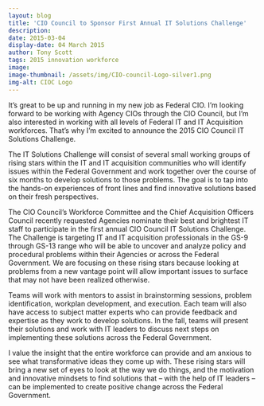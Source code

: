 ```yaml
---
layout: blog
title: 'CIO Council to Sponsor First Annual IT Solutions Challenge'
description:
date: 2015-03-04
display-date: 04 March 2015
author: Tony Scott
tags: 2015 innovation workforce
image:
image-thumbnail: /assets/img/CIO-council-Logo-silver1.png
img-alt: CIOC Logo
---
```

It’s great to be up and running in my new job as Federal CIO. I’m looking forward to be working with Agency CIOs through the CIO Council, but I’m also interested in working with all levels of Federal IT and IT Acquisition workforces. That’s why I’m excited to announce the 2015 CIO Council IT Solutions Challenge.

The IT Solutions Challenge will consist of several small working groups of rising stars within the IT and IT acquisition communities who will identify issues within the Federal Government and work together over the course of six months to develop solutions to those problems. The goal is to tap into the hands-on experiences of front lines and find innovative solutions based on their fresh perspectives.

The CIO Council’s Workforce Committee and the Chief Acquisition Officers Council recently requested Agencies nominate their best and brightest IT staff to participate in the first annual CIO Council IT Solutions Challenge. The Challenge is targeting IT and IT acquisition professionals in the GS-9 through GS-13 range who will be able to uncover and analyze policy and procedural problems within their Agencies or across the Federal Government. We are focusing on these rising stars because looking at problems from a new vantage point will allow important issues to surface that may not have been realized otherwise.

Teams will work with mentors to assist in brainstorming sessions, problem identification, workplan development, and execution. Each team will also have access to subject matter experts who can provide feedback and expertise as they work to develop solutions. In the fall, teams will present their solutions and work with IT leaders to discuss next steps on implementing these solutions across the Federal Government.

I value the insight that the entire workforce can provide and am anxious to see what transformative ideas they come up with. These rising stars will bring a new set of eyes to look at the way we do things, and the motivation and innovative mindsets to find solutions that – with the help of IT leaders – can be implemented to create positive change across the Federal Government.
